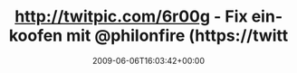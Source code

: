 ---
retweeted: false
source: <a href="http://twitter.com" rel="nofollow">Twitter Web Client</a>
entities:
  hashtags:
  - text: weimar
    indices:
    - '58'
    - '65'
  symbols: []
  user_mentions:
  - name: Philip
    screen_name: PhilOnFire
    indices:
    - '45'
    - '56'
    id_str: '739681261'
    id: '739681261'
  urls: []
display_text_range:
- '0'
- '65'
favorite_count: '0'
id_str: '2055297869'
truncated: false
retweet_count: '0'
id: '2055297869'
created_at: Sat Jun 06 16:03:42 +0000 2009
favorited: false
full_text: 'http://twitpic.com/6r00g - Fix einkoofen mit [@philonfire](https://twitter.com/philonfire).
  #weimar'
lang: de
tags:
- weimar
- pesos/twitter
date: '2009-06-06T16:03:42+00:00'
src: https://twitter.com/bascht/status/2055297869
original_url: https://twitter.com/bascht/status/2055297869
type: twitter_tweet
text: 'http://twitpic.com/6r00g - Fix einkoofen mit [@philonfire](https://twitter.com/philonfire).
  #weimar'
title: http://twitpic.com/6r00g - Fix einkoofen mit @philonfire (https://twitt

---